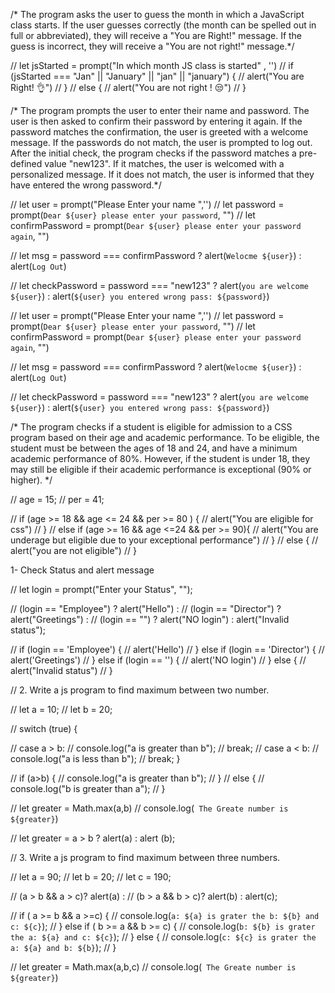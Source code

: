 /* The program asks the user to guess the month in which a JavaScript class starts.
 If the user guesses correctly (the month can be spelled out in full or abbreviated), 
 they will receive a "You are Right!" message.
 If the guess is incorrect, they will receive a "You are not right!" message.*/

 
// let jsStarted = prompt("In which month JS class is started" , '')
// if (jsStarted === "Jan" || "January" || "jan" || "january") {
//    alert("You are Right! 👌")
// }
// else  {
//     alert("You are not right ! 😒")
// }


/* The program prompts the user to enter their name and password.
The user is then asked to confirm their password by entering it again. 
If the password matches the confirmation, the user is greeted with a welcome message. 
If the passwords do not match, the user is prompted to log out.
After the initial check, the program checks if the password matches a pre-defined value
"new123". If it matches, the user is welcomed with a personalized message. 
 If it does not match, the user is informed that they have entered the wrong password.*/ 

 
// let user = prompt("Please Enter your name ",'')
// let password = prompt(`Dear ${user} please enter your password`, "")
// let confirmPassword = prompt(`Dear ${user} please enter your password again`, "")

// let msg = password === confirmPassword ? alert(`Welocme ${user}`) : alert(`Log Out`)

// let checkPassword = password === "new123" ? alert(`you are welcome ${user}`) : alert(`${user} you entered wrong pass: ${password}`)



// let user = prompt("Please Enter your name ",'')
// let password = prompt(`Dear ${user} please enter your password`, "")
// let confirmPassword = prompt(`Dear ${user} please enter your password again`, "")

// let msg = password === confirmPassword ? alert(`Welocme ${user}`) : alert(`Log Out`)

// let checkPassword = password === "new123" ? alert(`you are welcome ${user}`) : alert(`${user} you entered wrong pass: ${password}`)

/* The program checks if a student is eligible for admission to a CSS program based on 
their age and academic performance. To be eligible, the student must be between the 
ages of 18 and 24, and have a minimum academic performance of 80%. However,
 if the student is under 18, they may still be eligible if their academic performance is
  exceptional (90% or higher). */

// age = 15;
// per = 41;

// if (age >= 18 && age <= 24 && per >= 80 ) {
//     alert("You are eligible for css")
// } 
// else if (age >= 16 && age <=24 && per >= 90){
//     alert("You are underage but eligible due to your exceptional performance")
// }
// else {
//     alert("you are not eligible")
// }



1- Check Status and alert message

// let login = prompt("Enter your Status", "");

// (login == "Employee") ? alert("Hello") :
// (login == "Director") ? alert("Greetings") :
// (login == "") ? alert("NO login") : alert("Invalid status");


// if (login == 'Employee') {
//     alert('Hello')
// } else if (login == 'Director') {
//     alert('Greetings')
// } else if (login == '') {
//     alert('NO login')
// } else {
//  alert("Invalid status")
// }


// 2. Write a js program to find maximum between two number.

// let a = 10;
// let b = 20;

// switch (true) {

//     case a > b:
//         console.log("a is greater than b");
//         break;
//     case a < b: 
//     console.log("a is less than b");
//     break; }


// if (a>b) {
//     console.log("a is greater than b");
// }
// else {
//     console.log("b is greater than a");
// }

// let greater = Math.max(a,b)
// console.log(` The Greate number is ${greater}`) 


// let greater = a > b ? alert(a) : alert (b);




// 3. Write a js program to find maximum between three numbers.


// let a = 90;
// let b = 20;
// let c = 190;

 

// (a > b && a > c)? alert(a) :
// (b > a && b > c)? alert(b) : alert(c);


// if ( a >= b && a >=c) {
//     console.log(`a: ${a} is grater the b: ${b} and c: ${c}`);
// } else if ( b >= a && b >= c) {
//     console.log(`b: ${b} is grater the a: ${a} and c: ${c}`);
// } else  {
//     console.log(`c: ${c} is grater the a: ${a} and b: ${b}`);
// }


// let greater = Math.max(a,b,c)
// console.log(` The Greate number is ${greater}`) 





